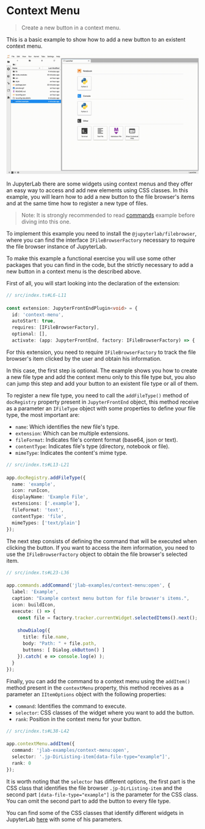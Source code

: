 # Context Menu

> Create a new button in a context menu.

This is a basic example to show how to add a new button to an existent context menu.

![context menu example](preview.gif)

In JupyterLab there are some widgets using context menus and they offer an easy way to access and add new elements using CSS classes. In this example, you will learn how to add a new button to the file browser's items and at the same time how to register a new type of files.

> Note:
> It is strongly recommended to read [commands](https://github.com/jupyterlab/extension-examples/tree/master/commands) example before diving into this one.

To implement this example you need to install the `@jupyterlab/filebrowser`, where you can find the interface `IFileBrowserFactory` necessary to require the file browser instance of JupyterLab.

To make this example a functional exercise you will use some other packages that you can find in the code, but the strictly necessary to add a new button in a context menu is the described above.

First of all, you will start looking into the declaration of the extension:

<!-- prettier-ignore-start -->
```ts
// src/index.ts#L6-L11

const extension: JupyterFrontEndPlugin<void> = {
  id: 'context-menu',
  autoStart: true,
  requires: [IFileBrowserFactory],
  optional: [],
  activate: (app: JupyterFrontEnd, factory: IFileBrowserFactory) => {
```
<!-- prettier-ignore-end -->

For this extension, you need to require `IFileBrowserFactory` to track the file browser's item clicked by the user and obtain his information.

In this case, the first step is optional. The example shows you how to create a new file type and add the context menu only to this file type but, you also can jump this step and add your button to an existent file type or all of them.

To register a new file type, you need to call the `addFileType()` method of `docRegistry` property present in `JupyterFrontEnd` object, this method receive as a parameter an `IFileType` object with some properties to define your file type, the most important are:

- `name`: Which identifies the new file's type.
- `extension`: Which can be multiple extensions.
- `fileFormat`: Indicates file's content format (base64, json or text).
- `contentType`: Indicates file's type (directory, notebook or file).
- `mimeType`: Indicates the content's mime type.

<!-- prettier-ignore-start -->
```ts
// src/index.ts#L13-L21

app.docRegistry.addFileType({
  name: 'example',
  icon: runIcon,
  displayName: 'Example File',
  extensions: ['.example'],
  fileFormat: 'text',
  contentType: 'file',
  mimeTypes: ['text/plain']
});
```
<!-- prettier-ignore-end -->

The next step consists of defining the command that will be executed when clicking the button. If you want to access the item information, you need to use the `IFileBrowserFactory` object to obtain the file browser's selected item.

<!-- prettier-ignore-start -->
```ts
// src/index.ts#L23-L36

app.commands.addCommand('jlab-examples/context-menu:open', {
  label: 'Example',
  caption: "Example context menu button for file browser's items.",
  icon: buildIcon,
  execute: () => {
    const file = factory.tracker.currentWidget.selectedItems().next();

    showDialog({
      title: file.name,
      body: "Path: " + file.path,
      buttons: [ Dialog.okButton() ]
    }).catch( e => console.log(e) );
  }
});
```
<!-- prettier-ignore-end -->

Finally, you can add the command to a context menu using the `addItem()` method present in the `contextMenu` property, this method receives as a parameter an `IItemOptions` object with the following properties:

- `command`: Identifies the command to execute.
- `selector`: CSS classes of the widget where you want to add the button.
- `rank`: Position in the context menu for your button.

<!-- prettier-ignore-start -->
```ts
// src/index.ts#L38-L42

app.contextMenu.addItem({
  command: 'jlab-examples/context-menu:open',
  selector: '.jp-DirListing-item[data-file-type="example"]',
  rank: 0
});
```
<!-- prettier-ignore-end -->

It is worth noting that the `selector` has different options, the first part is the CSS class that identifies the file browser `.jp-DirListing-item` and the second part `[data-file-type="example"]` is the parameter for the CSS class. You can omit the second part to add the button to every file type.

You can find some of the CSS classes that identify different widgets in JupyterLab [here](https://jupyterlab.readthedocs.io/en/stable/developer/css.html#commonly-used-css-selectors) with some of his parameters.
